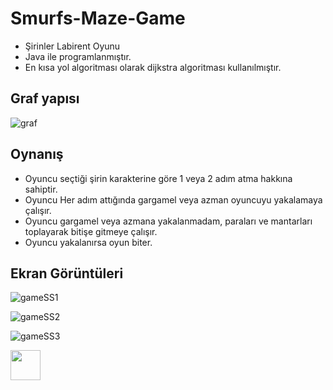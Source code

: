 # Smurfs-Maze-Game
- Şirinler Labirent Oyunu
- Java ile programlanmıştır.
- En kısa yol algoritması olarak dijkstra algoritması kullanılmıştır.

## Graf yapısı

![graf](https://user-images.githubusercontent.com/86842336/166561977-5671f896-0a3c-4ff6-8161-940b2f88ec54.png)

## Oynanış
- Oyuncu seçtiği şirin karakterine göre 1 veya 2 adım atma hakkına sahiptir.
- Oyuncu Her adım attığında gargamel veya azman oyuncuyu yakalamaya çalışır.
- Oyuncu gargamel veya azmana yakalanmadam, paraları ve mantarları toplayarak bitişe gitmeye çalışır.
- Oyuncu yakalanırsa oyun biter.

## Ekran Görüntüleri

![gameSS1](https://user-images.githubusercontent.com/86842336/166561989-62bae4b6-98c9-4fa9-8f1a-c23cf0483163.png)

![gameSS2](https://user-images.githubusercontent.com/86842336/166561994-3f4ac70d-cd82-43b4-9bc6-cb7a0e841580.png)

![gameSS3](https://user-images.githubusercontent.com/86842336/166562007-7d541632-58ac-4386-93bf-fe63463a7479.png)



<img src="https://user-images.githubusercontent.com/86842336/166562007-7d541632-58ac-4386-93bf-fe63463a7479.png" width="48">
